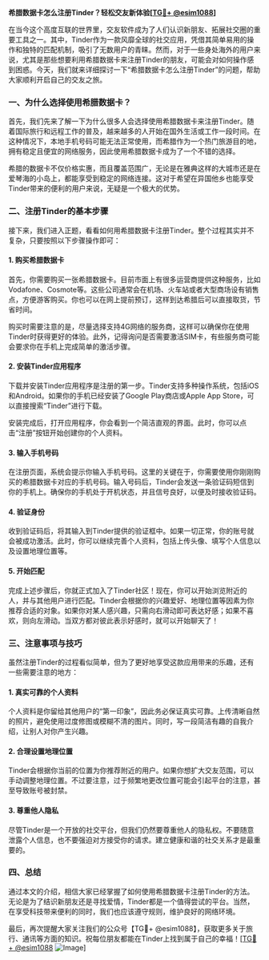 **希腊数据卡怎么注册Tinder？轻松交友新体验[[TG💪+ @esim1088](https://t.me/s/esim1088)]**

在当今这个高度互联的世界里，交友软件成为了人们认识新朋友、拓展社交圈的重要工具之一。其中，Tinder作为一款风靡全球的社交应用，凭借其简单易用的操作和独特的匹配机制，吸引了无数用户的青睐。然而，对于一些身处海外的用户来说，尤其是那些想要利用希腊数据卡来注册Tinder的朋友，可能会对如何操作感到困惑。今天，我们就来详细探讨一下“希腊数据卡怎么注册Tinder”的问题，帮助大家顺利开启自己的交友之旅。

### **一、为什么选择使用希腊数据卡？**

首先，我们先来了解一下为什么很多人会选择使用希腊数据卡来注册Tinder。随着国际旅行和远程工作的普及，越来越多的人开始在国外生活或工作一段时间。在这种情况下，本地手机号码可能无法正常使用，而希腊作为一个热门旅游目的地，拥有稳定且便宜的网络服务，因此使用希腊数据卡成为了一个不错的选择。

希腊的数据卡不仅价格实惠，而且覆盖范围广，无论是在雅典这样的大城市还是在爱琴海的小岛上，都能享受到稳定的网络连接。这对于希望在异国他乡也能享受Tinder带来的便利的用户来说，无疑是一个极大的优势。

### **二、注册Tinder的基本步骤**

接下来，我们进入正题，看看如何用希腊数据卡注册Tinder。整个过程其实并不复杂，只要按照以下步骤操作即可：

#### **1. 购买希腊数据卡**

首先，你需要购买一张希腊数据卡。目前市面上有很多运营商提供这种服务，比如Vodafone、Cosmote等。这些公司通常会在机场、火车站或者大型商场设有销售点，方便游客购买。你也可以在网上提前预订，这样到达希腊后可以直接取货，节省时间。

购买时需要注意的是，尽量选择支持4G网络的服务商，这样可以确保你在使用Tinder时获得更好的体验。此外，记得询问是否需要激活SIM卡，有些服务商可能会要求你在手机上完成简单的激活步骤。

#### **2. 安装Tinder应用程序**

下载并安装Tinder应用程序是注册的第一步。Tinder支持多种操作系统，包括iOS和Android。如果你的手机已经安装了Google Play商店或Apple App Store，可以直接搜索“Tinder”进行下载。

安装完成后，打开应用程序，你会看到一个简洁直观的界面。此时，你可以点击“注册”按钮开始创建你的个人资料。

#### **3. 输入手机号码**

在注册页面，系统会提示你输入手机号码。这里的关键在于，你需要使用你刚刚购买的希腊数据卡对应的手机号码。输入号码后，Tinder会发送一条验证码短信到你的手机上。确保你的手机处于开机状态，并且信号良好，以便及时接收验证码。

#### **4. 验证身份**

收到验证码后，将其输入到Tinder提供的验证框中。如果一切正常，你的账号就会被成功激活。此时，你可以继续完善个人资料，包括上传头像、填写个人信息以及设置地理位置等。

#### **5. 开始匹配**

完成上述步骤后，你就正式加入了Tinder社区！现在，你可以开始浏览附近的人，并与其他用户进行匹配。Tinder会根据你的兴趣爱好、地理位置等因素为你推荐合适的对象。如果你对某人感兴趣，只需向右滑动即可表达好感；如果不喜欢，则向左滑动。当双方都对彼此表示好感时，就可以开始聊天了！

### **三、注意事项与技巧**

虽然注册Tinder的过程看似简单，但为了更好地享受这款应用带来的乐趣，还有一些需要注意的地方：

#### **1. 真实可靠的个人资料**

个人资料是你留给其他用户的“第一印象”，因此务必保证真实可靠。上传清晰自然的照片，避免使用过度修图或模糊不清的图片。同时，写一段简洁有趣的自我介绍，让别人对你产生兴趣。

#### **2. 合理设置地理位置**

Tinder会根据你当前的位置为你推荐附近的用户。如果你想扩大交友范围，可以手动调整地理位置。不过要注意，过于频繁地更改位置可能会引起平台的注意，甚至导致账号被封禁。

#### **3. 尊重他人隐私**

尽管Tinder是一个开放的社交平台，但我们仍然要尊重他人的隐私权。不要随意泄露个人信息，也不要强迫对方接受你的请求。建立健康和谐的社交关系才是最重要的。

### **四、总结**

通过本文的介绍，相信大家已经掌握了如何使用希腊数据卡注册Tinder的方法。无论是为了结识新朋友还是寻找爱情，Tinder都是一个值得尝试的平台。当然，在享受科技带来便利的同时，我们也应该遵守规则，维护良好的网络环境。

最后，再次提醒大家关注我们的公众号【TG💪+ @esim1088】，获取更多关于旅行、通讯等方面的知识。祝每位朋友都能在Tinder上找到属于自己的幸福！[[TG💪+ @esim1088](https://t.me/s/esim1088) ![Image](https://i.postimg.cc/4NQfJmqS/Snipaste-2025-05-13-00-14-12.png)]